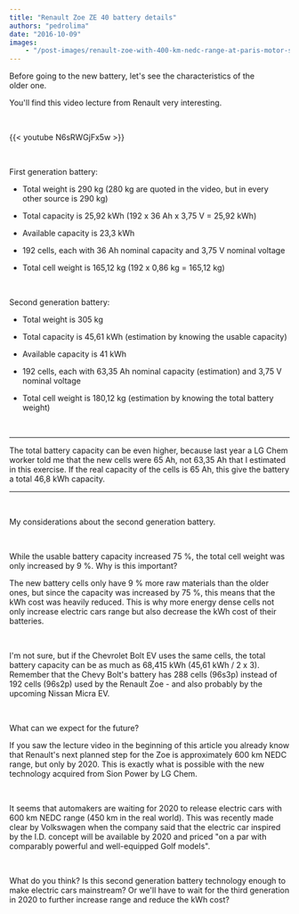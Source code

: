 ```yaml
---
title: "Renault Zoe ZE 40 battery details"
authors: "pedrolima"
date: "2016-10-09"
images: 
    - "/post-images/renault-zoe-with-400-km-nedc-range-at-paris-motor-show.avif"
---
```


Before going to the new battery, let's see the characteristics of the older one.

You'll find this video lecture from Renault very interesting.

 

{{< youtube N6sRWGjFx5w >}}

 

First generation battery:

- Total weight is 290 kg (280 kg are quoted in the video, but in every other source is 290 kg)

- Total capacity is 25,92 kWh (192 x 36 Ah x 3,75 V = 25,92 kWh)

- Available capacity is 23,3 kWh

- 192 cells, each with 36 Ah nominal capacity and 3,75 V nominal voltage

- Total cell weight is 165,12 kg (192 x 0,86 kg = 165,12 kg)

 

Second generation battery:

- Total weight is 305 kg

- Total capacity is 45,61 kWh (estimation by knowing the usable capacity)

- Available capacity is 41 kWh

- 192 cells, each with 63,35 Ah nominal capacity (estimation) and 3,75 V nominal voltage

- Total cell weight is 180,12 kg (estimation by knowing the total battery weight)

 

* * *

The total battery capacity can be even higher, because last year a LG Chem worker told me that the new cells were 65 Ah, not 63,35 Ah that I estimated in this exercise. If the real capacity of the cells is 65 Ah, this give the battery a total 46,8 kWh capacity.

* * *

 

My considerations about the second generation battery.

 

While the usable battery capacity increased 75 %, the total cell weight was only increased by 9 %. Why is this important?

The new battery cells only have 9 % more raw materials than the older ones, but since the capacity was increased by 75 %, this means that the kWh cost was heavily reduced. This is why more energy dense cells not only increase electric cars range but also decrease the kWh cost of their batteries.

 

I'm not sure, but if the Chevrolet Bolt EV uses the same cells, the total battery capacity can be as much as 68,415 kWh (45,61 kWh / 2 x 3). Remember that the Chevy Bolt's battery has 288 cells (96s3p) instead of 192 cells (96s2p) used by the Renault Zoe - and also probably by the upcoming Nissan Micra EV.

 

What can we expect for the future?

If you saw the lecture video in the beginning of this article you already know that Renault's next planned step for the Zoe is approximately 600 km NEDC range, but only by 2020. This is exactly what is possible with the new technology acquired from Sion Power by LG Chem.

 

It seems that automakers are waiting for 2020 to release electric cars with 600 km NEDC range (450 km in the real world). This was recently made clear by Volkswagen when the company said that the electric car inspired by the I.D. concept will be available by 2020 and priced "on a par with comparably powerful and well-equipped Golf models".

 

What do you think? Is this second generation battery technology enough to make electric cars mainstream? Or we'll have to wait for the third generation in 2020 to further increase range and reduce the kWh cost?
